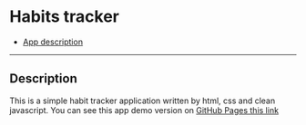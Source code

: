# <a name='nav'>Habits tracker</a>

- [App description](#description)

---

## <a name='description'>Description</a>

This is a simple habit tracker application written by html, css and clean javascript. You can see this app demo version on [GitHub Pages this link](https://voverg.github.io/50-simple-projects/habits 'Look habits tracker demo')


